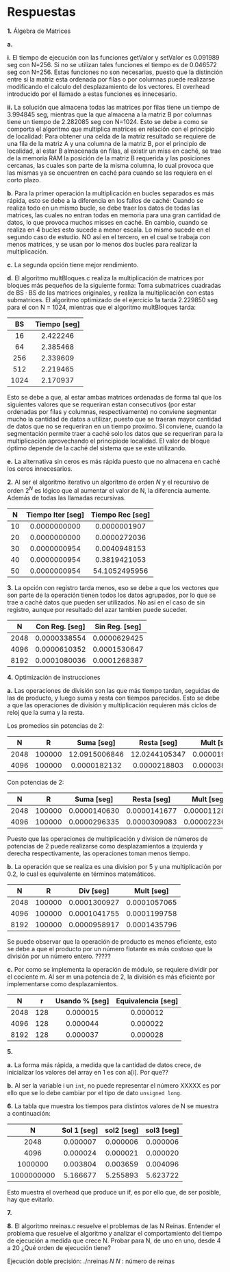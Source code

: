 # **Respuestas**


**1.** Álgebra de Matrices

  **a.**

  **i.** El tiempo de ejecución con las funciones getValor y setValor es 0.091989 seg con N=256. Si no se utilizan tales funciones el tiempo es de 0.046572 seg con N=256. Estas funciones no son necesarias, puesto que la distinción entre si la matriz esta ordenada por filas o por columnas puede realizarse modificando el calculo del desplazamiento de los vectores. El overhead introducido por el llamado a estas funciones es innecesario.
  
  **ii.** La solución que almacena todas las matrices por filas tiene un tiempo de 3.994845 seg, mientras que la que almacena a la matriz $\mathrm{B}$ por columnas tiene un tiempo de 2.282085 seg con N=1024. Esto se debe a como se comporta el algoritmo que multiplica matrices en relación con el principio de localidad: Para obtener una celda de la matriz resultado se requiere de una fila de la matriz $\mathrm{A}$ y una columna de la matriz $\mathrm{B}$, por el principio de localidad, al estar $\mathrm{B}$ almacenada en filas, al existir un miss en caché, se trae de la memoria RAM la posición de la matriz B requerida y las posiciones cercanas, las cuales son parte de la misma columna, lo cual provoca que las mismas ya se encuentren en caché para cuando se las requiera en el corto plazo. 


**b.** Para la primer operación la multiplicación en bucles separados es más rápida, esto se debe a la diferencia en los fallos de caché: Cuando se realiza todo en un mismo bucle, se debe traer los datos de todas las matrices, las cuales no entran todas en memoria para una gran cantidad de datos, lo que provoca muchos misses en caché. En cambio, cuando se realiza en 4 bucles esto sucede a menor escala. Lo mismo sucede en el segundo caso de estudio. NO así en el tercero, en el cual se trabaja con menos matrices, y se usan por lo menos dos bucles para realizar la multiplicación.

**c.** La segunda opción tiene mejor rendimiento.

**d.** El algoritmo multBloques.c realiza la multiplicación de matrices por bloques más pequeños de la siguiente forma: Toma submatrices cuadradas de $\mathrm{BS} \cdot \mathrm{BS}$ de las matrices originales, y realiza la multiplicación con estas submatrices. El algoritmo optimizado de el ejercicio 1a tarda 2.229850 seg para el con N = 1024, mientras que el algoritmo multBloques tarda:

| BS |  Tiempo [seg] |
| :--------: | :----: |
| 16          | 2.422246  |
| 64          | 2.385468  |
| 256         | 2.339609  |
| 512         | 2.219465  |
| 1024         | 2.170937  |

Esto se debe a que, al estar ambas matrices ordenadas de forma tal que los siguientes valores que se requeriran estan consecutivos (por estar ordenadas por filas y columnas, respectivamente) no conviene segmentar mucho la cantidad de datos a utilizar, puesto que se traeran mayor cantidad de datos que no se requeriran en un tiempo proximo. SI conviene, cuando la segmentación permite traer a caché solo los datos que se requeriran para la multiplicación aprovechando el principiode localidad. El valor de bloque óptimo depende de la caché del sistema que se este utilizando.


**e.** La alternativa sin ceros es más rápida puesto que no almacena en caché los ceros innecesarios.


**2.** Al ser el algoritmo iterativo un algoritmo de orden $N$ y el recursivo de orden $2^N$ es lógico que al aumentar el valor de N, la diferencia aumente. Además de todas las llamadas recursivas.

| N |  Tiempo Iter [seg] | Tiempo Rec [seg] |
| :--------: | :----: | :----: |
| 10          | 0.0000000000  | 0.0000001907  |
| 20          | 0.0000000000  | 0.0000272036   |
| 30         | 0.0000000954  | 0.0040948153  |
| 40         | 0.0000000954  | 0.3819421053  |
| 50         | 0.0000000954  | 54.1052495956  |

**3.** La opción con registro tarda menos, eso se debe a que los vectores que son parte de la operación tienen todos los datos agrupados, por lo que se trae a caché datos que pueden ser utilizados. No así en el caso de sin registro, aunque por resultado del azar tambien puede suceder.

| N |  Con Reg. [seg] | Sin Reg. [seg] |
| :--------: | :----: | :----: |
| 2048          | 0.0000338554  | 0.0000629425  |
| 4096          | 0.0000610352  | 0.0001530647   |
| 8192         | 0.0001080036  | 0.0001268387  |


**4.** Optimización de instrucciones

**a.** Las operaciones de división son las que más tiempo tardan, seguidas de las de producto, y luego suma y resta con tiempos parecidos. Esto se debe a que las operaciones de división y multiplicación requieren más ciclos de reloj que la suma y la resta.

Los promedios sin potencias de 2:

| N |  R | Suma [seg] | Resta [seg] | Mult [seg] | Div [seg] |
| :--------: | :----: | :----: |:----: |:----: |:----: |
| 2048          | 100000 | 12.0915006846   | 12.0244105347  | 0.0000193948  | 0.0000270898  |
| 4096          | 100000 | 0.0000182132  |  0.0000218803   | 0.0000381377   | 0.0000346161 |

Con potencias de 2:

| N |  R | Suma [seg] | Resta [seg] | Mult [seg] | Div [seg] |
| :--------: | :----: | :----: |:----: | :----: |:----: |
| 2048          | 100000 | 0.0000140630    |  0.0000141677   | 0.0000112806  | 0.0000168453  |
| 4096          | 100000 | 0.0000296335  |  0.0000309083  | 0.0000223634 | 0.0000259315 |

Puesto que las operaciones de multiplicación y division de números de potencias de 2 puede realizarse como desplazamientos a izquierda y derecha respectivamente, las operaciones toman menos tiempo.


**b.** La operación que se realiza es una division por 5 y una multiplicación por 0.2, lo cual es equivalente en términos matemáticos. 

| N |  R |  Div [seg] | Mult [seg] |
| :--------: | :----: | :----: |:----: |
| 2048          | 100000 | 0.0001300927     |  0.0001057065   |
| 4096          | 100000 | 0.0001041755  | 0.0001199758   |
| 8192          | 100000 | 0.0000958917  | 0.0001435796   |

Se puede observar que la operación de producto es menos eficiente, esto se debe a que el producto por un número flotante es más costoso que la división por un número entero. ?????

**c.** Por como se implementa la operación de módulo, se requiere dividir por el cociente m. Al ser m una potencia de 2, la división es más eficiente por implementarse como desplazamientos.

| N |  r |  Usando % [seg] | Equivalencia [seg] |
| :--------: | :----: | :----: |:----: |
| 2048          | 128 | 0.000015    |  0.000012   |
| 4096          | 128 | 0.000044  | 0.000022   |
| 8192          | 128 | 0.000037  | 0.000028   |

**5.** 

**a.** La forma más rápida, a medida que la cantidad de datos crece, de inicializar los valores del array en 1 es con a[i]. Por que??

**b.** Al ser la variable i un ```int```, no puede representar el número XXXXX es por ello que se lo debe cambiar por el tipo de dato ```unsigned long```.

**6.** La tabla que muestra los tiempos para distintos valores de N se muestra a continuación:

| N | Sol 1 [seg] | sol2 [seg] | sol3 [seg] |
| :--------: |  :----: |:----: |:----: |
| 2048          | 0.000007    |  0.000006   | 0.000006 |
| 4096          | 0.000024  | 0.000021   |  0.000020 |
| 1000000       | 0.003804  | 0.003659   | 0.004096 |
| 1000000000    | 5.166677  | 5.255893   | 5.623722 |

Esto muestra el overhead que produce un if, es por ello que, de ser posible, hay que evitarlo.

**7.** 



**8.** El algoritmo nreinas.c resuelve el problemas de las N Reinas. Entender el problema que resuelve el algoritmo y analizar el comportamiento del tiempo de ejecución a medida que crece N. Probar para N, de uno en uno, desde 4 a 20 ¿Qué orden de ejecución tiene?

Ejecución doble precisión: ./nreinas $N$
$N$ : número de reinas
